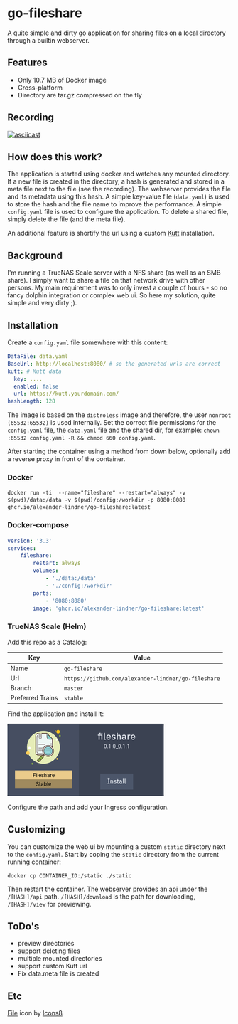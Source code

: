 # go-fileshare

A quite simple and dirty go application for sharing files on a local directory through a builtin webserver.

## Features
* Only 10.7 MB of Docker image
* Cross-platform
* Directory are tar.gz compressed on the fly

## Recording

[![asciicast](https://asciinema.org/a/508977.svg)](https://asciinema.org/a/508977)

## How does this work?

The application is started using docker and watches any mounted directory.
If a new file is created in the directory, a hash is generated and stored in a meta file next to the file (see the recording).
The webserver provides the file and its metadata using this hash.
A simple key-value file (`data.yaml`) is used to store the hash and the file name to improve the performance.
A simple `config.yaml` file is used to configure the application.
To delete a shared file, simply delete the file (and the meta file).

An additional feature is shortify the url using a custom [Kutt](https://kutt.it) installation.

## Background

I'm running a TrueNAS Scale server with a NFS share (as well as an SMB share).
I simply want to share a file on that network drive with other persons.
My main requirement was to only invest a couple of hours - so no fancy dolphin integration or complex web ui.
So here my solution, quite simple and very dirty ;).

## Installation

Create a `config.yaml` file somewhere with this content:
```yaml
DataFile: data.yaml
BaseUrl: http://localhost:8080/ # so the generated urls are correct
kutt: # Kutt data
  key: ....
  enabled: false
  url: https://kutt.yourdomain.com/
hashLength: 128
```
The image is based on the `distroless` image and therefore, the user `nonroot (65532:65532)` is used internally.
Set the correct file permissions for the `config.yaml` file, the `data.yaml` file and the shared dir, for example:
`chown :65532 config.yaml -R && chmod 660 config.yaml`.

After starting the container using a method from down below, optionally add a reverse proxy in front of the container.

### Docker

```shell
docker run -ti  --name="fileshare" --restart="always" -v $(pwd)/data:/data -v $(pwd)/config:/workdir -p 8080:8080 ghcr.io/alexander-lindner/go-fileshare:latest
```

### Docker-compose

```yaml
version: '3.3'
services:
    fileshare:
        restart: always
        volumes:
            - './data:/data'
            - './config:/workdir'
        ports:
            - '8080:8080'
        image: 'ghcr.io/alexander-lindner/go-fileshare:latest'
```
### TrueNAS Scale (Helm)

Add this repo as a Catalog:

| Key | Value |
| --- | --- |
| Name | `go-fileshare` |
| Url | `https://github.com/alexander-lindner/go-fileshare` |
| Branch | `master` |
| Preferred Trains| `stable` |

Find the application and install it:

![img.png](screenshot-truenas-app.png)

Configure the path and add your Ingress configuration.

## Customizing

You can customize the web ui by mounting a custom `static` directory next to the `config.yaml`.
Start by coping the `static` directory from the current running container:
```shell
docker cp CONTAINER_ID:/static ./static
```
Then restart the container.
The webserver provides an api under the `/[HASH]/api` path.
`/[HASH]/download` is the path for downloading, `/[HASH]/view` for previewing.

## ToDo's

* preview directories
* support deleting files
* multiple mounted directories
* support custom Kutt url
* Fix data.meta file is created

## Etc

<a target="_blank" href="https://icons8.com/icon/111132/file">File</a> icon by <a target="_blank" href="https://icons8.com">Icons8</a>